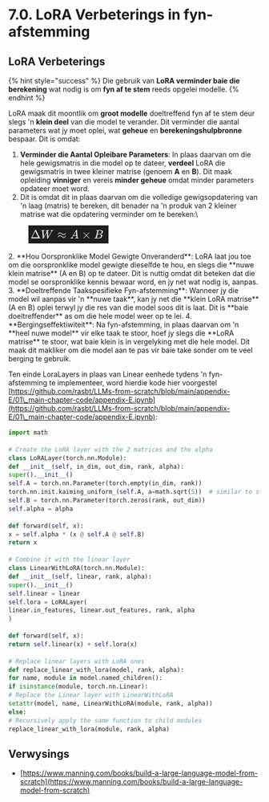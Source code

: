 # 7.0. LoRA Verbeterings in fyn-afstemming

## LoRA Verbeterings

{% hint style="success" %}
Die gebruik van **LoRA verminder baie die berekening** wat nodig is om **fyn af te stem** reeds opgelei modelle.
{% endhint %}

LoRA maak dit moontlik om **groot modelle** doeltreffend fyn af te stem deur slegs 'n **klein deel** van die model te verander. Dit verminder die aantal parameters wat jy moet oplei, wat **geheue** en **berekeningshulpbronne** bespaar. Dit is omdat:

1. **Verminder die Aantal Opleibare Parameters**: In plaas daarvan om die hele gewigsmatris in die model op te dateer, **verdeel** LoRA die gewigsmatris in twee kleiner matrise (genoem **A** en **B**). Dit maak opleiding **vinniger** en vereis **minder geheue** omdat minder parameters opdateer moet word.
1.  Dit is omdat dit in plaas daarvan om die volledige gewigsopdatering van 'n laag (matris) te bereken, dit benader na 'n produk van 2 kleiner matrise wat die opdatering verminder om te bereken:\


<figure><img src="../../.gitbook/assets/image (9) (1).png" alt=""><figcaption></figcaption></figure>
2. **Hou Oorspronklike Model Gewigte Onveranderd**: LoRA laat jou toe om die oorspronklike model gewigte dieselfde te hou, en slegs die **nuwe klein matrise** (A en B) op te dateer. Dit is nuttig omdat dit beteken dat die model se oorspronklike kennis bewaar word, en jy net wat nodig is, aanpas.
3. **Doeltreffende Taakspesifieke Fyn-afstemming**: Wanneer jy die model wil aanpas vir 'n **nuwe taak**, kan jy net die **klein LoRA matrise** (A en B) oplei terwyl jy die res van die model soos dit is laat. Dit is **baie doeltreffender** as om die hele model weer op te lei.
4. **Bergingseffektiwiteit**: Na fyn-afstemming, in plaas daarvan om 'n **heel nuwe model** vir elke taak te stoor, hoef jy slegs die **LoRA matrise** te stoor, wat baie klein is in vergelyking met die hele model. Dit maak dit makliker om die model aan te pas vir baie take sonder om te veel berging te gebruik.

Ten einde LoraLayers in plaas van Linear eenhede tydens 'n fyn-afstemming te implementeer, word hierdie kode hier voorgestel [https://github.com/rasbt/LLMs-from-scratch/blob/main/appendix-E/01\_main-chapter-code/appendix-E.ipynb](https://github.com/rasbt/LLMs-from-scratch/blob/main/appendix-E/01\_main-chapter-code/appendix-E.ipynb):
```python
import math

# Create the LoRA layer with the 2 matrices and the alpha
class LoRALayer(torch.nn.Module):
def __init__(self, in_dim, out_dim, rank, alpha):
super().__init__()
self.A = torch.nn.Parameter(torch.empty(in_dim, rank))
torch.nn.init.kaiming_uniform_(self.A, a=math.sqrt(5))  # similar to standard weight initialization
self.B = torch.nn.Parameter(torch.zeros(rank, out_dim))
self.alpha = alpha

def forward(self, x):
x = self.alpha * (x @ self.A @ self.B)
return x

# Combine it with the linear layer
class LinearWithLoRA(torch.nn.Module):
def __init__(self, linear, rank, alpha):
super().__init__()
self.linear = linear
self.lora = LoRALayer(
linear.in_features, linear.out_features, rank, alpha
)

def forward(self, x):
return self.linear(x) + self.lora(x)

# Replace linear layers with LoRA ones
def replace_linear_with_lora(model, rank, alpha):
for name, module in model.named_children():
if isinstance(module, torch.nn.Linear):
# Replace the Linear layer with LinearWithLoRA
setattr(model, name, LinearWithLoRA(module, rank, alpha))
else:
# Recursively apply the same function to child modules
replace_linear_with_lora(module, rank, alpha)
```
## Verwysings

* [https://www.manning.com/books/build-a-large-language-model-from-scratch](https://www.manning.com/books/build-a-large-language-model-from-scratch)

